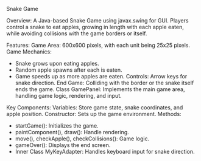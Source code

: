 Snake Game

Overview: 
A Java-based Snake Game using javax.swing for GUI. Players control a snake to eat apples, growing in length with each apple eaten, while avoiding collisions with the game borders or itself.

Features: 
Game Area: 600x600 pixels, with each unit being 25x25 pixels.
Game Mechanics:
- Snake grows upon eating apples.
- Random apple spawns after each is eaten.
- Game speeds up as more apples are eaten.
Controls: Arrow keys for snake direction.
End Game: Colliding with the border or the snake itself ends the game.
Class GamePanel:
Implements the main game area, handling game logic, rendering, and input.

Key Components: 
Variables: Store game state, snake coordinates, and apple position.
Constructor: Sets up the game environment.
Methods:
- startGame(): Initializes the game.
- paintComponent(), draw(): Handle rendering.
- move(), checkApple(), checkCollisions(): Game logic.
- gameOver(): Displays the end screen.
- Inner Class MyKeyAdapter: Handles keyboard input for snake direction.
